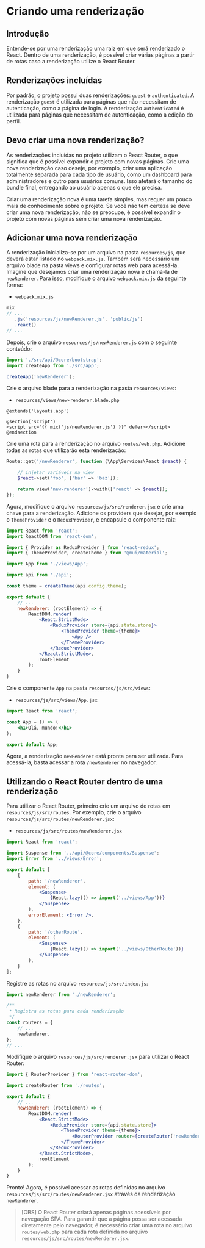 # Criando uma renderização

## Introdução

Entende-se por uma renderização uma raiz em que será renderizado o React. Dentro de uma renderização, é possível criar várias páginas a partir de rotas caso a renderização utilize o React Router.

## Renderizações incluídas

Por padrão, o projeto possui duas renderizações: `guest` e `authenticated`. A renderização `guest` é utilizada para páginas que não necessitam de autenticação, como a página de login. A renderização `authenticated` é utilizada para páginas que necessitam de autenticação, como a edição do perfil.

## Devo criar uma nova renderização?

As renderizações incluídas no projeto utilizam o React Router, o que significa que é possível expandir o projeto com novas páginas. Crie uma nova renderização caso deseje, por exemplo, criar uma aplicação totalmente separada para cada tipo de usuário, como um dashboard para administradores e outro para usuários comuns. Isso afetará o tamanho do bundle final, entregando ao usuário apenas o que ele precisa.

Criar uma renderização nova é uma tarefa simples, mas requer um pouco mais de conhecimento sobre o projeto. Se você não tem certeza se deve criar uma nova renderização, não se preocupe, é possível expandir o projeto com novas páginas sem criar uma nova renderização.

## Adicionar uma nova renderização

A renderização inicializa-se por um arquivo na pasta `resources/js`, que deverá estar listado no `webpack.mix.js`. Também será necessário um arquivo blade na pasta views e configurar rotas web para acessá-la. Imagine que desejamos criar uma renderização nova e chamá-la de `newRenderer`. Para isso, modifique o arquivo `webpack.mix.js` da seguinte forma:

 - `webpack.mix.js`

```js
mix
// ...
   .js('resources/js/newRenderer.js', 'public/js')
   .react()
// ...
```

Depois, crie o arquivo `resources/js/newRenderer.js` com o seguinte conteúdo:

```js
import './src/api/@core/bootstrap';
import createApp from './src/app';

createApp('newRenderer');
```

Crie o arquivo blade para a renderização na pasta `resources/views`:

 - `resources/views/new-renderer.blade.php`
```blade
@extends('layouts.app')

@section('script')
<script src="{{ mix('js/newRenderer.js') }}" defer></script>
@endsection
```

Crie uma rota para a renderização no arquivo `routes/web.php`. Adicione todas as rotas que utilizarão esta renderização:

```php
Route::get('/newRenderer', function (\App\Services\React $react) {

    // injetar variáveis na view
    $react->set('foo', ['bar' => 'baz']);

    return view('new-renderer')->with(['react' => $react]);
});
```
Agora, modifique o arquivo `resources/js/src/renderer.jsx` e crie uma chave para a renderização. Adicione os providers que desejar, por exemplo o `ThemeProvider` e o `ReduxProvider`, e encapsule o componente raiz:

```jsx
import React from 'react';
import ReactDOM from 'react-dom';

import { Provider as ReduxProvider } from 'react-redux';
import { ThemeProvider, createTheme } from '@mui/material';

import App from './views/App';

import api from './api';

const theme = createTheme(api.config.theme);

export default {
    // ...
    newRenderer: (rootElement) => {
        ReactDOM.render(
            <React.StrictMode>
                <ReduxProvider store={api.state.store}>
                    <ThemeProvider theme={theme}>
                        <App />
                    </ThemeProvider>
                </ReduxProvider>
            </React.StrictMode>,
            rootElement
        );
    }
}
```

Crie o componente `App` na pasta `resources/js/src/views`:

 - `resources/js/src/views/App.jsx`
```jsx
import React from 'react';

const App = () => (
    <h1>Olá, mundo!</h1>
);

export default App;
```

Agora, a renderização `newRenderer` está pronta para ser utilizada. Para acessá-la, basta acessar a rota `/newRenderer` no navegador.

## Utilizando o React Router dentro de uma renderização

Para utilizar o React Router, primeiro crie um arquivo de rotas em `resources/js/src/routes`. Por exemplo, crie o arquivo `resources/js/src/routes/newRenderer.jsx`:

 - `resources/js/src/routes/newRenderer.jsx`
```jsx
import React from 'react';

import Suspense from '../api/@core/components/Suspense';
import Error from '../views/Error';

export default [
    {
        path: '/newRenderer',
        element: (
            <Suspense>
                {React.lazy(() => import('../views/App'))}
            </Suspense>
        ),
        errorElement: <Error />,
    },
    {
        path: '/otherRoute',
        element: (
            <Suspense>
                {React.lazy(() => import('../views/OtherRoute'))}
            </Suspense>
        ),
    }
];
```

Registre as rotas no arquivo `resources/js/src/index.js`:

```js
import newRenderer from './newRenderer';

/**
 * Registra as rotas para cada renderização
 */ 
const routers = {
    // ...
    newRenderer,
};
// ...
```

Modifique o arquivo `resources/js/src/renderer.jsx` para utilizar o React Router:

```jsx
import { RouterProvider } from 'react-router-dom';

import createRouter from './routes';

export default {
    // ...
    newRenderer: (rootElement) => {
        ReactDOM.render(
            <React.StrictMode>
                <ReduxProvider store={api.state.store}>
                    <ThemeProvider theme={theme}>
                        <RouterProvider router={createRouter('newRenderer')} />
                    </ThemeProvider>
                </ReduxProvider>
            </React.StrictMode>,
            rootElement
        );
    }
}
```

Pronto! Agora, é possível acessar as rotas definidas no arquivo `resources/js/src/routes/newRenderer.jsx` através da renderização `newRenderer`.

 > [OBS] O React Router criará apenas páginas acessíveis por navegação SPA. Para garantir que a página possa ser acessada diretamente pelo navegador, é necessário criar uma rota no arquivo `routes/web.php` para cada rota definida no arquivo `resources/js/src/routes/newRenderer.jsx`.
